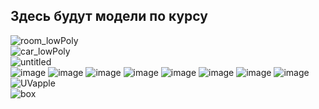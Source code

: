 ## Здесь будут модели по курсу<br>
![room_lowPoly](https://user-images.githubusercontent.com/90381005/192020420-e48eaec2-2217-42d0-a802-4b7a6d13bcbf.jpg)
<br>
![car_lowPoly](https://user-images.githubusercontent.com/90381005/192102092-3f7ba3ec-f1e1-4418-8b5d-252ced8906d3.jpg)
<br>
![untitled](https://user-images.githubusercontent.com/90381005/193290305-20e80b31-751c-4212-bf96-58789123185a.jpg)
<br>
![image](https://user-images.githubusercontent.com/90381005/193405529-4274e1d3-8ab4-4127-a08a-db9c96cd5a49.png)
![image](https://user-images.githubusercontent.com/90381005/193405541-d975b63c-537d-4286-9f4f-d9d98eeada86.png)
![image](https://user-images.githubusercontent.com/90381005/193405551-abd0c149-a349-4180-a017-ad272c5a642a.png)
![image](https://user-images.githubusercontent.com/90381005/193405567-786644b5-1806-4b74-88b3-bd4e38b608db.png)
![image](https://user-images.githubusercontent.com/90381005/193405572-51b5acbe-e0d0-4d05-94d4-fe6250f160cb.png)
![image](https://user-images.githubusercontent.com/90381005/193405590-7833c524-97c2-492a-b88b-d06171eb7dd7.png)
![image](https://user-images.githubusercontent.com/90381005/193405595-5803a7be-c87d-4927-bf04-8bb780af8055.png)
![image](https://user-images.githubusercontent.com/90381005/193405609-46496969-2df6-4136-89d8-0805bdc821bc.png)
<br>
![UVapple](https://user-images.githubusercontent.com/90381005/193407890-286616f3-8656-4cc4-b26a-cf9d9b8656c5.jpg)
<br>
![box](https://user-images.githubusercontent.com/90381005/193410004-a3ac93d3-99ba-45ba-a7da-c361aa446354.jpg)
